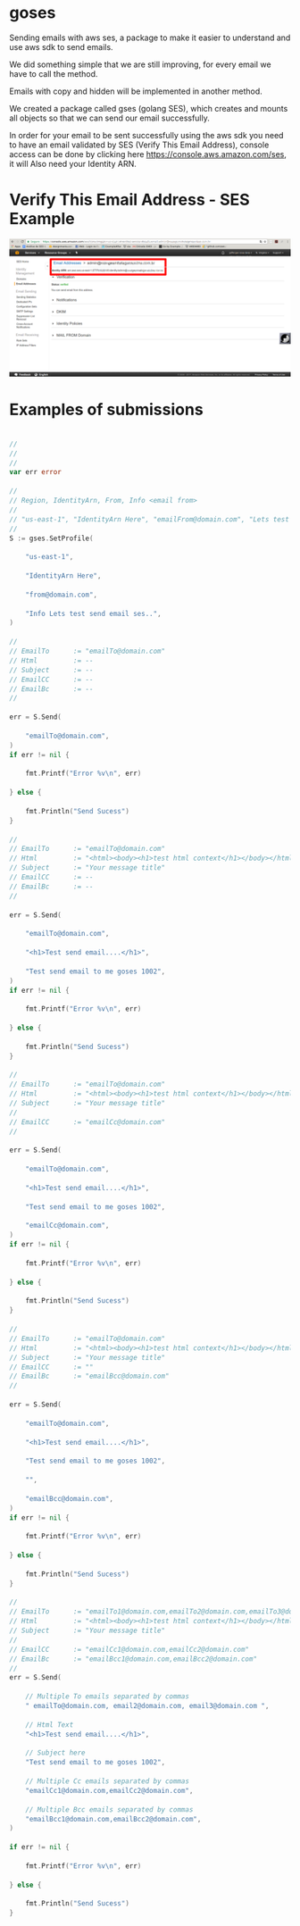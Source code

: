 # goses

Sending emails with aws ses, a package to make it easier to understand and use aws sdk to send emails.

We did something simple that we are still improving, for every email we have to call the method.

Emails with copy and hidden will be implemented in another method.

We created a package called gses (golang SES), which creates and mounts all objects so that we can send our email successfully.

In order for your email to be sent successfully using the aws sdk you need to have an email validated by SES (Verify This Email Address), console access can be done by clicking here https://console.aws.amazon.com/ses, 
it will Also need your Identity ARN.

# Verify This Email Address - SES Example

![image](https://github.com/jeffotoni/goses/blob/master/img/identity-arn.png)


# Examples of submissions

```go

//
//
//
var err error

//
// Region, IdentityArn, From, Info <email from>
//
// "us-east-1", "IdentityArn Here", "emailFrom@domain.com", "Lets test send email ses.."
//
S := gses.SetProfile(

	"us-east-1",

	"IdentityArn Here",

	"from@domain.com",

	"Info Lets test send email ses..",
)

//
// EmailTo 		:= "emailTo@domain.com"
// Html 		:= --
// Subject 		:= --
// EmailCC 		:= --
// EmailBc 		:= --
//

err = S.Send(

	"emailTo@domain.com",
)
if err != nil {

	fmt.Printf("Error %v\n", err)

} else {

	fmt.Println("Send Sucess")
}

//
// EmailTo 		:= "emailTo@domain.com"
// Html 		:= "<html><body><h1>test html context</h1></body></html>"
// Subject 		:= "Your message title"
// EmailCC 		:= --
// EmailBc 		:= --
//

err = S.Send(

	"emailTo@domain.com",

	"<h1>Test send email....</h1>",

	"Test send email to me goses 1002",
)
if err != nil {

	fmt.Printf("Error %v\n", err)

} else {

	fmt.Println("Send Sucess")
}

//
// EmailTo 		:= "emailTo@domain.com"
// Html 		:= "<html><body><h1>test html context</h1></body></html>"
// Subject 		:= "Your message title"
//
// EmailCC 		:= "emailCc@domain.com"
//

err = S.Send(

	"emailTo@domain.com",

	"<h1>Test send email....</h1>",

	"Test send email to me goses 1002",

	"emailCc@domain.com",
)
if err != nil {

	fmt.Printf("Error %v\n", err)

} else {

	fmt.Println("Send Sucess")
}

//
// EmailTo 		:= "emailTo@domain.com"
// Html 		:= "<html><body><h1>test html context</h1></body></html>"
// Subject 		:= "Your message title"
// EmailCC		:= ""
// EmailBc 		:= "emailBcc@domain.com"
//

err = S.Send(

	"emailTo@domain.com",

	"<h1>Test send email....</h1>",

	"Test send email to me goses 1002",

	"",

	"emailBcc@domain.com",
)
if err != nil {

	fmt.Printf("Error %v\n", err)

} else {

	fmt.Println("Send Sucess")
}

//
// EmailTo 		:= "emailTo1@domain.com,emailTo2@domain.com,emailTo3@domain.com"
// Html 		:= "<html><body><h1>test html context</h1></body></html>"
// Subject 		:= "Your message title"
//
// EmailCC 		:= "emailCc1@domain.com,emailCc2@domain.com"
// EmailBc 		:= "emailBcc1@domain.com,emailBcc2@domain.com"
//
err = S.Send(

	// Multiple To emails separated by commas
	" emailTo@domain.com, email2@domain.com, email3@domain.com ",

	// Html Text
	"<h1>Test send email....</h1>",

	// Subject here
	"Test send email to me goses 1002",

	// Multiple Cc emails separated by commas
	"emailCc1@domain.com,emailCc2@domain.com",

	// Multiple Bcc emails separated by commas
	"emailBcc1@domain.com,emailBcc2@domain.com",
)

if err != nil {

	fmt.Printf("Error %v\n", err)

} else {

	fmt.Println("Send Sucess")
}

```
